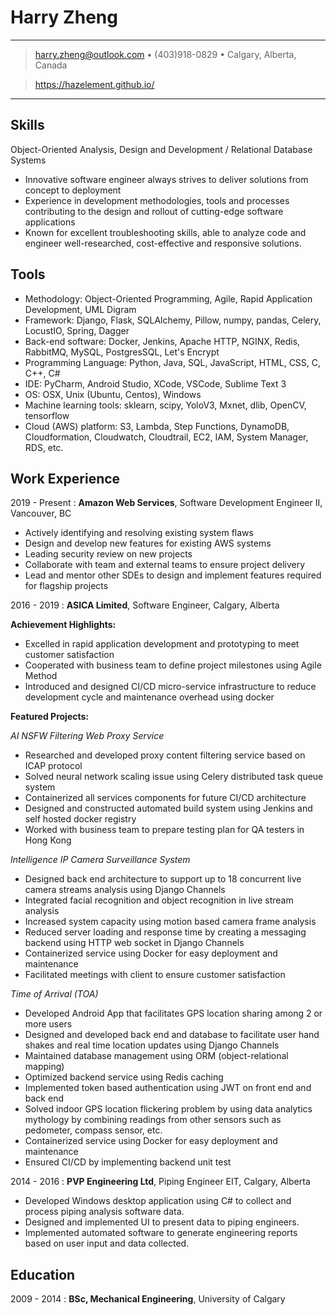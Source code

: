 Harry Zheng
============
----

> <harry.zheng@outlook.com> • (403)918-0829 • Calgary, Alberta, Canada

> https://hazelement.github.io/

----

Skills
------
Object-Oriented Analysis, Design and Development / Relational Database Systems

* Innovative software engineer always strives to deliver solutions from concept to deployment
* Experience in development methodologies, tools and processes contributing to the design and rollout of cutting-edge software applications
* Known for excellent troubleshooting skills, able to analyze code and engineer well-researched, cost-effective and responsive solutions.

Tools
-----

* Methodology: Object-Oriented Programming, Agile, Rapid Application Development, UML Digram
* Framework: Django, Flask, SQLAlchemy, Pillow, numpy, pandas, Celery, LocustIO, Spring, Dagger
* Back-end software: Docker, Jenkins, Apache HTTP, NGINX, Redis, RabbitMQ, MySQL, PostgresSQL, Let's Encrypt
* Programming Language: Python, Java, SQL, JavaScript, HTML, CSS, C, C++, C#
* IDE: PyCharm, Android Studio, XCode, VSCode, Sublime Text 3
* OS: OSX, Unix (Ubuntu, Centos), Windows
* Machine learning tools: sklearn, scipy, YoloV3, Mxnet, dlib, OpenCV, tensorflow
* Cloud (AWS) platform: S3, Lambda, Step Functions, DynamoDB, Cloudformation, Cloudwatch, Cloudtrail, EC2, IAM, System Manager, RDS, etc. 

Work Experience
----------
2019 - Present
:	**Amazon Web Services**, Software Development Engineer II, Vancouver, BC

* Actively identifying and resolving existing system flaws
* Design and develop new features for existing AWS systems
* Leading security review on new projects
* Collaborate with team and external teams to ensure project delivery 
* Lead and mentor other SDEs to design and implement features required for flagship projects

2016 - 2019
:	**ASICA Limited**, Software Engineer, Calgary, Alberta

**Achievement Highlights:**

* Excelled in rapid application development and prototyping to meet customer satisfaction
* Cooperated with business team to define project milestones using Agile Method
* Introduced and designed CI/CD micro-service infrastructure to reduce development cycle and maintenance overhead using docker

**Featured Projects:**

*AI NSFW Filtering Web Proxy Service*

* Researched and developed proxy content filtering service based on ICAP protocol
* Solved neural network scaling issue using Celery distributed task queue system
* Containerized all services components for future CI/CD architecture
* Designed and constructed automated build system using Jenkins and self hosted docker registry
* Worked with business team to prepare testing plan for QA testers in Hong Kong


<!--*Advertisement Android app and backend service*

* Developed Android app that communicates with back end through RESTful API using JSON data
* Solved design issues with UI team to ensure smooth user experience
* Secured server to app communication using SSL public key pinning
* Created ad tracking system using GPS, finger gestures and motion sensors
* Implemented user data encryption using AES
* Optimized backend service using LRU cache in Flask
* Performed stress tests on backend to prepare beta deployment
* Solved server loading issue by creating a load balancing system using NGINX
* Designed and developed back-end service to provide quasi real time ad performance evaluation engine using Flask-->

*Intelligence IP Camera Surveillance System*

* Designed back end architecture to support up to 18 concurrent live camera streams analysis using Django Channels
* Integrated facial recognition and object recognition in live stream analysis
* Increased system capacity using motion based camera frame analysis 
* Reduced server loading and response time by creating a messaging backend using HTTP web socket in Django Channels
* Containerized service using Docker for easy deployment and maintenance
* Facilitated meetings with client to ensure customer satisfaction

*Time of Arrival (TOA)*

* Developed Android App that facilitates GPS location sharing among 2 or more users
* Designed and developed back end and database to facilitate user hand shakes and real time location updates using Django Channels
* Maintained database management using ORM (object-relational mapping) 
* Optimized backend service using Redis caching
* Implemented token based authentication using JWT on front end and back end
* Solved indoor GPS location flickering problem by using data analytics mythology by combining readings from other sensors such as pedometer, compass sensor, etc.
* Containerized service using Docker for easy deployment and maintenance
* Ensured CI/CD by implementing backend unit test

<!--*Video analysis engine backend*

* Designed Postgres database structure to store video meta data and AI detection results
* Utilized YoloV3 and dlib machine learning framework to detect objects and recognize people in videos
* Worked with front end engineer to developed library to retrieve video data from database
* Designed micro-service components for containerization
* Containerized front end, back end, and database as micro service using Dockerfile and docker-compose

*Content Filtering Proxy Service*

* Developed ICAP service back end to communicate with Squid proxy service
* Implemented back end system in ICAP service to perform content analysis
* Utilized image recognition and natural language processing to identify and block NSFW content
* Designed and implemented memory and disk caching system to improve performance in ICAP service
* Containerized service using Docker for easy deployment and maintenance overhead reduction

*FlipTacToe Game*

* Designed RESTful and web socket API between front end and back end 
* Developed front end game engine using Javascript ES6
* Implemented backend service to perform gaming matching among users
* Solved real time game play issue between players by using web socket messaging system in Django Channels
* Secured front end to back end communication using JWT in token based authentication
* Ensured CI/CD by implementing backend unit test
* Containerized service using Docker for easy deployment and maintenance overhead reduction-->

2014 - 2016
:	**PVP Engineering Ltd**, Piping Engineer EIT, Calgary, Alberta

* Developed Windows desktop application using C# to collect and process piping analysis software data.
* Designed and implemented UI to present data to piping engineers.
* Implemented automated software to generate engineering reports based on user input and data collected.

<!-- 
Other Experience
-------------------- -->

<!-- **OneBus**
:   Map POI search optimized for bus riders (personal project)

https://github.com/hazelement/onebus

* Designed and developed RESTful backend using Django
* Implemented algorithm to process GTFS data from transit agencies into Postgres database
* Designed algorithm to perform geo based POI search with public transit availability constraint
* Developed web based front end using HTML, CSS and JavaScript, and iOS front end using Swift -->


Education
---------

2009 - 2014
:   **BSc, Mechanical Engineering**, University of Calgary

<!-- **Relevant courses**

* Coursera Algorithms Part 1, Princeton University
* Coursera Algorithms Part 2, Princeton University
* Coursera Machine Learning, Stanford University -->

<!--Interests
----------------------------------------
* Machine learning and artificial intelligence
* Blockchain technology, such as Bitcoin and Ethereum.
* Photography, ping-pong, outdoor hiking and camping-->

